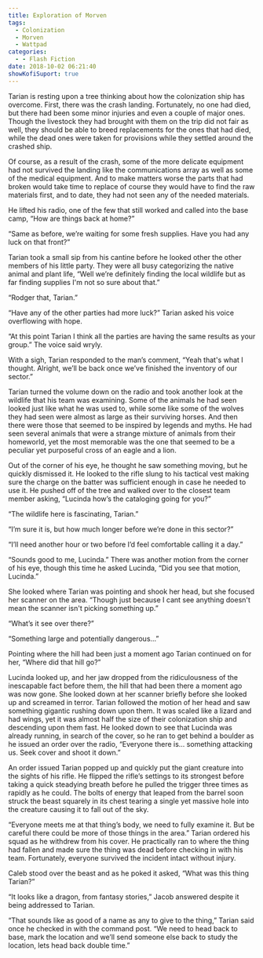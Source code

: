 ```yaml
---
title: Exploration of Morven
tags:
  - Colonization
  - Morven
  - Wattpad
categories:
  - - Flash Fiction
date: 2018-10-02 06:21:40
showKofiSuport: true
---
```


Tarian is resting upon a tree thinking about how the colonization ship has overcome. First, there was the crash landing. Fortunately, no one had died, but there had been some minor injuries and even a couple of major ones. Though the livestock they had brought with them on the trip did not fair as well, they should be able to breed replacements for the ones that had died, while the dead ones were taken for provisions while they settled around the crashed ship.

Of course, as a result of the crash, some of the more delicate equipment had not survived the landing like the communications array as well as some of the medical equipment. And to make matters worse the parts that had broken would take time to replace of course they would have to find the raw materials first, and to date, they had not seen any of the needed materials.<!-- more -->

He lifted his radio, one of the few that still worked and called into the base camp, “How are things back at home?”

“Same as before, we’re waiting for some fresh supplies. Have you had any luck on that front?”

Tarian took a small sip from his cantine before he looked other the other members of his little party. They were all busy categorizing the native animal and plant life, “Well we’re definitely finding the local wildlife but as far finding supplies I'm not so sure about that.”

“Rodger that, Tarian.”

“Have any of the other parties had more luck?” Tarian asked his voice overflowing with hope.

“At this point Tarian I think all the parties are having the same results as your group.” The voice said wryly.

With a sigh, Tarian responded to the man’s comment, “Yeah that's what I thought. Alright, we’ll be back once we’ve finished the inventory of our sector.”

Tarian turned the volume down on the radio and took another look at the wildlife that his team was examining. Some of the animals he had seen looked just like what he was used to, while some like some of the wolves they had seen were almost as large as their surviving horses. And then there were those that seemed to be inspired by legends and myths. He had seen several animals that were a strange mixture of animals from their homeworld, yet the most memorable was the one that seemed to be a peculiar yet purposeful cross of an eagle and a lion.

Out of the corner of his eye, he thought he saw something moving, but he quickly dismissed it. He looked to the rifle slung to his tactical vest making sure the charge on the batter was sufficient enough in case he needed to use it. He pushed off of the tree and walked over to the closest team member asking, “Lucinda how’s the cataloging going for you?”

“The wildlife here is fascinating, Tarian.”

“I’m sure it is, but how much longer before we’re done in this sector?”

“I’ll need another hour or two before I’d feel comfortable calling it a day.”

“Sounds good to me, Lucinda.” There was another motion from the corner of his eye, though this time he asked Lucinda, “Did you see that motion, Lucinda.”

She looked where Tarian was pointing and shook her head, but she focused her scanner on the area. “Though just because I cant see anything doesn't mean the scanner isn't picking something up.”

“What’s it see over there?”

“Something large and potentially dangerous…”

Pointing where the hill had been just a moment ago Tarian continued on for her, “Where did that hill go?”

Lucinda looked up, and her jaw dropped from the ridiculousness of the inescapable fact before them, the hill that had been there a moment ago was now gone. She looked down at her scanner briefly before she looked up and screamed in terror. Tarian followed the motion of her head and saw something gigantic rushing down upon them. It was scaled like a lizard and had wings, yet it was almost half the size of their colonization ship and descending upon them fast. He looked down to see that Lucinda was already running, in search of the cover, so he ran to get behind a boulder as he issued an order over the radio, “Everyone there is… something attacking us. Seek cover and shoot it down.”

An order issued Tarian popped up and quickly put the giant creature into the sights of his rifle. He flipped the rifle’s settings to its strongest before taking a quick steadying breath before he pulled the trigger three times as rapidly as he could. The bolts of energy that leaped from the barrel soon struck the beast squarely in its chest tearing a single yet massive hole into the creature causing it to fall out of the sky.

“Everyone meets me at that thing’s body, we need to fully examine it. But be careful there could be more of those things in the area.” Tarian ordered his squad as he withdrew from his cover. He practically ran to where the thing had fallen and made sure the thing was dead before checking in with his team. Fortunately, everyone survived the incident intact without injury.

Caleb stood over the beast and as he poked it asked, “What was this thing Tarian?”

“It looks like a dragon, from fantasy stories,” Jacob answered despite it being addressed to Tarian.

“That sounds like as good of a name as any to give to the thing,” Tarian said once he checked in with the command post. “We need to head back to base, mark the location and we’ll send someone else back to study the location, lets head back double time.”